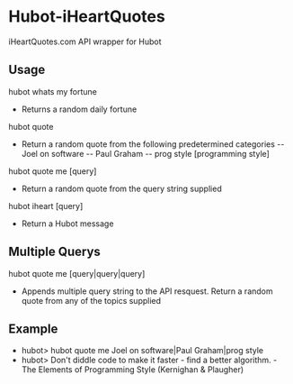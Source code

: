 # Hubot-iHeartQuotes

iHeartQuotes.com API wrapper for Hubot

## Usage

hubot whats my fortune
- Returns a random daily fortune

hubot quote
- Return a random quote from the following predetermined categories
  -- Joel on software
  -- Paul Graham
  -- prog style [programming style]
  
hubot quote me [query]
- Return a random quote from the query string supplied

hubot iheart [query]
- Return a Hubot message

## Multiple Querys

hubot quote me [query|query|query]
- Appends multiple query string to the API resquest. Return a random quote from any of the topics supplied

## Example

- hubot> hubot quote me Joel on software|Paul Graham|prog style
- hubot> Don't diddle code to make it faster - find a better algorithm.
            - The Elements of Programming Style (Kernighan & Plaugher)
